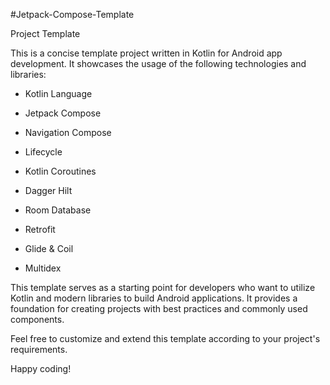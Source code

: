 #Jetpack-Compose-Template

Project Template

This is a concise template project written in Kotlin for Android app development. It showcases the usage of the following technologies and libraries:




- Kotlin Language

- Jetpack Compose

- Navigation Compose

- Lifecycle

- Kotlin Coroutines

- Dagger Hilt

- Room Database

- Retrofit

- Glide & Coil

- Multidex




This template serves as a starting point for developers who want to utilize Kotlin and modern libraries to build Android applications. It provides a foundation for creating projects with best practices and commonly used components.


Feel free to customize and extend this template according to your project's requirements.


Happy coding!
